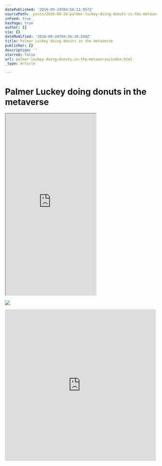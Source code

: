 ```yaml
---
datePublished: '2016-09-24T04:56:11.057Z'
sourcePath: _posts/2016-09-24-palmer-luckey-doing-donuts-in-the-metaverse.md
inFeed: true
hasPage: true
author: []
via: {}
dateModified: '2016-09-24T04:56:10.540Z'
title: Palmer Luckey doing donuts in the metaverse
publisher: {}
description: ''
starred: false
url: palmer-luckey-doing-donuts-in-the-metaverse/index.html
_type: Article

---
```

# Palmer Luckey doing donuts in the metaverse

<iframe src="https://the-grid.github.io/ed-userhtml/?g=eJwlzUsOwiAQANCrEIzbArbglH7uAjp8EgkEJlFv78J3gbfn0F1BNvrj4ImoDSuEa20qiKXWqfYoLjEPEtJh8EbB6mdYdFi0X40KYG4Id5wNcDbo-8KDv_OTklVSXjeWMMdEVoNsH37u4r-dP-uLJVE" height="600" style=""></iframe>

![](http://pop.h-cdn.co/assets/15/46/2048x1152/hd-aspect-1447193318-palmerlede.jpg)

<iframe src="https://cdn.embedly.com/widgets/media.html?src=https%3A%2F%2Fw.soundcloud.com%2Fplayer%2F%3Fvisual%3Dtrue%26url%3Dhttp%253A%252F%252Fapi.soundcloud.com%252Ftracks%252F222969505%26show_artwork%3Dtrue&amp;url=https%3A%2F%2Fsoundcloud.com%2Ftycho%2Felsewhere-burning-man-sunrise-set-2015&amp;image=http%3A%2F%2Fi1.sndcdn.com%2Fartworks-000128924243-gpl7z1-t500x500.jpg&amp;key=b7d04c9b404c499eba89ee7072e1c4f7&amp;type=text%2Fhtml&amp;schema=soundcloud" width="500" height="500" scrolling="no" frameborder="0" allowfullscreen="" style=""></iframe>